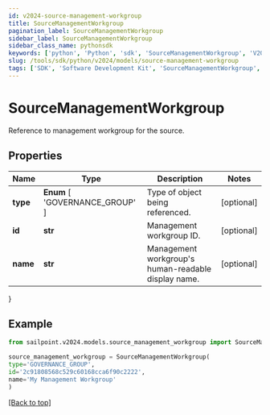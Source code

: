 ```yaml
---
id: v2024-source-management-workgroup
title: SourceManagementWorkgroup
pagination_label: SourceManagementWorkgroup
sidebar_label: SourceManagementWorkgroup
sidebar_class_name: pythonsdk
keywords: ['python', 'Python', 'sdk', 'SourceManagementWorkgroup', 'V2024SourceManagementWorkgroup'] 
slug: /tools/sdk/python/v2024/models/source-management-workgroup
tags: ['SDK', 'Software Development Kit', 'SourceManagementWorkgroup', 'V2024SourceManagementWorkgroup']
---
```


# SourceManagementWorkgroup

Reference to management workgroup for the source.

## Properties

Name | Type | Description | Notes
------------ | ------------- | ------------- | -------------
**type** |  **Enum** [  'GOVERNANCE_GROUP' ] | Type of object being referenced. | [optional] 
**id** | **str** | Management workgroup ID. | [optional] 
**name** | **str** | Management workgroup's human-readable display name. | [optional] 
}

## Example

```python
from sailpoint.v2024.models.source_management_workgroup import SourceManagementWorkgroup

source_management_workgroup = SourceManagementWorkgroup(
type='GOVERNANCE_GROUP',
id='2c91808568c529c60168cca6f90c2222',
name='My Management Workgroup'
)

```
[[Back to top]](#) 

